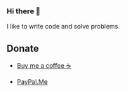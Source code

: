 ### Hi there 👋

I like to write code and solve problems.

## Donate

- [Buy me a coffee :coffee:](https://www.buymeacoffee.com/jacobjmarks)

- [PayPal.Me](https://www.paypal.com/paypalme/jacobmarks)
